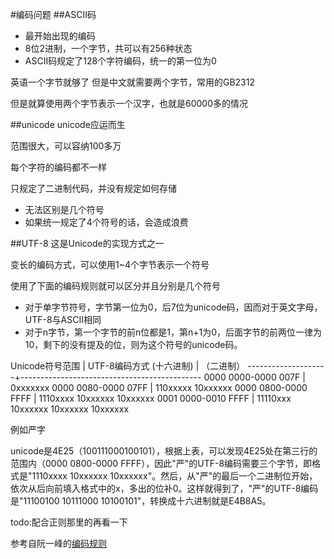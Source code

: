 #编码问题
##ASCII码
- 最开始出现的编码
- 8位2进制，一个字节，共可以有256种状态
- ASCII码规定了128个字符编码，统一的第一位为0

英语一个字节就够了
但是中文就需要两个字节，常用的GB2312

但是就算使用两个字节表示一个汉字，也就是60000多的情况

##unicode
unicode应运而生

范围很大，可以容纳100多万

每个字符的编码都不一样

只规定了二进制代码，并没有规定如何存储

- 无法区别是几个符号
- 如果统一规定了4个符号的话，会造成浪费

##UTF-8
这是Unicode的实现方式之一

变长的编码方式，可以使用1~4个字节表示一个符号

使用了下面的编码规则就可以区分并且分别是几个符号

- 对于单字节符号，字节第一位为0，后7位为unicode码，因而对于英文字母，UTF-8与ASCII相同
- 对于n字节，第一个字节的前n位都是1，第n+1为0，后面字节的前两位一律为10，剩下的没有提及的位，则为这个符号的unicode码。


Unicode符号范围 | UTF-8编码方式
(十六进制) | （二进制）
--------------------+---------------------------------------------
0000 0000-0000 007F | 0xxxxxxx
0000 0080-0000 07FF | 110xxxxx 10xxxxxx
0000 0800-0000 FFFF | 1110xxxx 10xxxxxx 10xxxxxx
0001 0000-0010 FFFF | 11110xxx 10xxxxxx 10xxxxxx 10xxxxxx

例如严字

unicode是4E25（100111000100101），根据上表，可以发现4E25处在第三行的范围内（0000 0800-0000 FFFF），因此"严"的UTF-8编码需要三个字节，即格式是"1110xxxx 10xxxxxx 10xxxxxx"。然后，从"严"的最后一个二进制位开始，依次从后向前填入格式中的x，多出的位补0。这样就得到了，"严"的UTF-8编码是"11100100 10111000 10100101"，转换成十六进制就是E4B8A5。

todo:配合正则那里的再看一下

参考自阮一峰的[编码规则](http://www.ruanyifeng.com/blog/2007/10/ascii_unicode_and_utf-8.html)